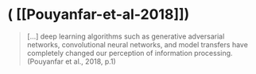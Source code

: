 # ( [[Pouyanfar-et-al-2018]])


> [...] deep learning algorithms such as generative adversarial networks, convolutional neural networks, and model transfers have completely changed our perception of information processing.  (Pouyanfar et al., 2018, p.1)



